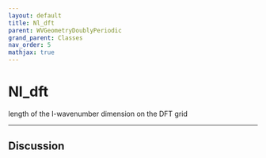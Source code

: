 ```yaml
---
layout: default
title: Nl_dft
parent: WVGeometryDoublyPeriodic
grand_parent: Classes
nav_order: 5
mathjax: true
---
```


#  Nl_dft

length of the l-wavenumber dimension on the DFT grid


---

## Discussion

  
